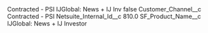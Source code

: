 <?xml version="1.0" encoding="UTF-8"?>
<CustomMetadata xmlns="http://soap.sforce.com/2006/04/metadata" xmlns:xsi="http://www.w3.org/2001/XMLSchema-instance" xmlns:xsd="http://www.w3.org/2001/XMLSchema">
    <label>Contracted - PSI IJGlobal: News + IJ Inv</label>
    <protected>false</protected>
    <values>
        <field>Customer_Channel__c</field>
        <value xsi:type="xsd:string">Contracted - PSI</value>
    </values>
    <values>
        <field>Netsuite_Internal_Id__c</field>
        <value xsi:type="xsd:double">810.0</value>
    </values>
    <values>
        <field>SF_Product_Name__c</field>
        <value xsi:type="xsd:string">IJGlobal: News + IJ Investor</value>
    </values>
</CustomMetadata>
